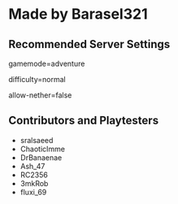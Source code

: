 # Made by Barasel321

## Recommended Server Settings

gamemode=adventure

difficulty=normal

allow-nether=false



## Contributors and Playtesters

- sralsaeed
- ChaoticImme
- DrBanaenae
- Ash_47
- RC2356
- 3mkRob
- fluxi_69




